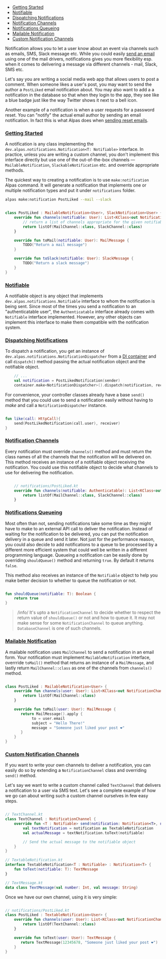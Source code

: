 - [Getting Started](#getting-started)
- [Notifiable](#notifiable)
- [Dispatching Notifications](#dispatching-notifications)
- [Notification Channels](#notification-channels)
- [Notifications Queueing](#notifications-queueing)
- [Mailable Notification](#mailable-notification)
- [Custom Notification Channels](#custom-notification-channels)

Notification allows you to let a user know about an event via channels such as emails, SMS, Slack message etc.
While you could easily [send an email](/docs/mail) using one of the mail drivers, notifications gives you more
flexibility esp. when it comes to delivering a message via different channels - mail, Slack, SMS etc.

Let's say you are writing a social media web app that allows users to post a comment. When someone likes a user's
post, you may want to send the author a `PostLiked` email notification about. You may also want to add a 
a notification in the database so that when they login to the app, they see like a blue badge just like the way
Twitter shows it next to a bell icon.

Another example of a notification is when a user requests for a password reset. You can "notify" the actual email
author by sending an email notification. In fact this is what Alpas does when 
[sending reset emails](/docs/password-reset).

<a name="getting-started"></a>
### [Getting Started](#getting-started)

A notification is any class implementing the `dev.alpas.notifications.Notification<T: Notifiable>` interface. In
practice, unless you are writing a custom channel, you don't implement this interface directly but use one of
the out-of-the-box channels — `MailableNotification`, `SlackableNotification` etc. and override appropriate methods. 

The quickest way to creating a notification is to use `make:notification` Alpas command. It will generate a
notification that implements one or multiple notification types and put it under `notifications` folder.

```bash
alpas make:notification PostLiked --mail --slack
```

<span class="line-numbers" data-start="1">

```kotlin

class PostLiked : MailableNotification<User>, SlackNotification<User> {
    override fun channels(notifiable: User): List<KClass<out NotificationChannel>> {
        // return a list of channels appropriate for the given notifiable object
        return listOf(MailChannel::class, SlackChannel::class)
    }

    override fun toMail(notifiable: User): MailMessage {
        TODO("Return a mail message")
    }

    override fun toSlack(notifiable: User): SlackMessage {
        TODO("Return a slack message")
    }
}

```

</span>

<a name="notifiable"></a>
### [Notifiable](#notifiable)

A notifiable object is any object that implements `dev.alpas.notifications.Notifiable` interface to whom
the notification is being sent. Since most of the times you send a notification to an "authenticatable user", the
`Authenticatable` interface already comes with `Notifiable` interface implemented. However, any other objects can
implement this interface to make them compatible with the notification system.

<a name="dispatching-notifications"></a>
### [Dispatching Notifications](#dispatching-notifications)

To dispatch a notification, you get an instance of `dev.alpas.notifications.NotificationDispatcher` from a 
[DI container](/docs/ioc-container) and call `dispatch()` method passing the actual notification object and
the notifiable object.


<span class="line-numbers" data-start="10">

```kotlin
    // ...
    val notification = PostLikedNotification(sender)
    container.make<NotificationDispatcher>().dispatch(notification, receiver)
```

</span>

For convenience, your controller classes already have a base `send()` method that you could use to send a notification
easily without having to *make* and call a `NotificationDispatcher` instance.

<span class="line-numbers" data-start="7">

```kotlin

fun like(call: HttpCall){
    send(PostLikedNotification(call.user), receiver)
}

```

</span>

<a name="notification-channels"></a>
### [Notification Channels](#notification-channels)

Every notification must override `channels()` method and must return the class names of all the channels that
the notification will be delivered on. This method receives an instance of a notifiable object receiving the 
notification. You could use this notifiable object to decide what channels to use for delivering the notification.

<span class="line-numbers" data-start="8">

```kotlin

    // notifications/PostLiked.kt
    override fun channels(notifiable: Authenticatable): List<KClass<out NotificationChannel>> {
        return listOf(MailChannel::class, SlackChannel::class)
    }

```

</span>

<a name="notifications-queueing"></a>
### [Notifications Queueing](#notifications-queueing)

Most often than not, sending notifications take some time as they might have to make to an external API call to
deliver the notification. Instead of waiting for the notification to be delivered, you can put the notification
delivery in a queue and send it later. Not just for the performance reason, you could also decide to add notifications
to a queue to be processed by a different more efficient system that could well be written in a different programming
language. Queueing a notification can be easily done by overriding `shouldQueue()` method and returning `true`. By
default it returns `false`.

This method also receives an instance of the `Notifiable` object to help you make better decision to whether to
queue the notification or not.

<span class="line-numbers" data-start="5">

```kotlin

fun shouldQueue(notifiable: T): Boolean {
    return true
}

```

</span>

> /info/ <span> It's upto a `NotificationChannel` to decide whether to respect the return value of `shouldQueue()` or 
> not and how to queue it. It may not make sense for some `NotificationChannel` to queue anything. `DatabaseChannel`
> is one of such channels.

<a name="mailable-notification"></a>
### [Mailable Notification](#mailable-notification)

A mailable notification uses `MailChannel` to send a notification in an email form. Your notification must implement
`MailableNotification` interface, overrride `toMail()` method that returns an instance of a `MailMessage`, and lastly
return `MailChannel::class` as one of the channels from `channels()` method.

<span class="line-numbers" data-start="1">

```kotlin

class PostLiked : MailableNotification<User> {
    override fun channels(user: User): List<KClass<out NotificationChannel>> {
        return listOf(MailChannel::class)
    }

    override fun toMail(user: User): MailMessage {
       return MailMessage().apply {
            to = user.email
            subject = "Hello There!"
            message = "Someone just liked your post ❤"
       }
    }
}

```

</span>

<a name="custom-notification-channels"></a>
### [Custom Notification Channels](#custom-notification-channels)

If you want to write your own channels to deliver a notification, you can easily do so by extending a 
`NotificationChannel` class and overriding `send()` method.

Let's say we want to write a custom channel called `TextChannel` that delivers a notification to a user via SMS text.
Let's see a complete example of how we go can about writing such a custom channel ourselves in few easy steps.

<span class="line-numbers" data-start="1">

```kotlin

// TextChannel.kt
class TextChannel : NotificationChannel {
    override fun <T : Notifiable> send(notification: Notification<T>, notifiable: T) {
        val textNotification = notification as TextableNotification
        val actualMessage = textNotification.toText(notifiable)

        // Send the actual message to the notifiable object
    }
}

// TextableNotification.kt 
interface TextableNotification<T : Notifiable> : Notification<T> {
    fun toText(notifiable: T): TextMessage
}

// TextMessage.kt
data class TextMessage(val number: Int, val message: String)

```

</span>

Once we have our own channel, using it is very simple:

<span class="line-numbers" data-start="2">

```kotlin

// notifications/PostLiked.kt
class PostLiked : TextableNotification<User> {
    override fun channels(user: User): List<KClass<out NotificationChannel>> {
        return listOf(TextChannel::class)
    }

    override fun toText(user: User): TextMessage {
       return TextMessage(12345678, "Someone just liked your post ❤")
    }
}

```

</span>
